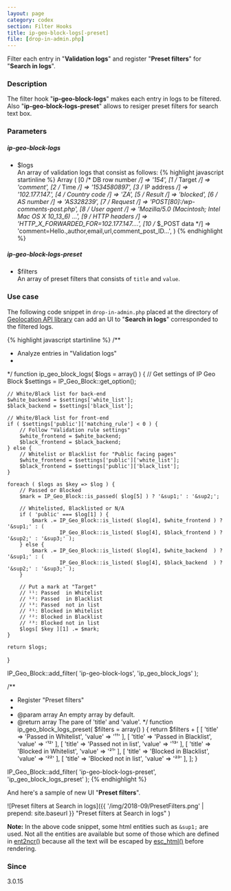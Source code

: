 ```yaml
---
layout: page
category: codex
section: Filter Hooks
title: ip-geo-block-logs[-preset]
file: [drop-in-admin.php]
---
```


Filter each entry in "**Validation logs**" and register "**Preset filters**" 
for "**Search in logs**".

<!--more-->

### Description ###

The filter hook "**ip-geo-block-logs**" makes each entry in logs to be filtered.
Also "**ip-geo-block-logs-preset**" allows to resiger preset filters for search
text box.

### Parameters ###

##### ip-geo-block-logs #####

- $logs  
  An array of validation logs that consist as follows:
{% highlight javascript startinline %}
  Array (
      [0 /* DB row number */] => '154',
      [1 /* Target        */] => 'comment',
      [2 /* Time          */] => '1534580897',
      [3 /* IP address    */] => '102.177.147.***',
      [4 /* Country code  */] => 'ZA',
      [5 /* Result        */] => 'blocked',
      [6 /* AS number     */] => 'AS328239',
      [7 /* Request       */] => 'POST[80]:/wp-comments-post.php',
      [8 /* User agent    */] => 'Mozilla/5.0 (Macintosh; Intel Mac OS X 10_13_6) ...',
      [9 /* HTTP headers  */] => 'HTTP_X_FORWARDED_FOR=102.177.147.***...',
     [10 /* $_POST data   */] => 'comment=Hello.,author,email,url,comment_post_ID...',
  )
{% endhighlight %}

##### ip-geo-block-logs-preset #####

- $filters  
  An array of preset filters that consists of `title` and `value`.

### Use case ###

The following code snippet in `drop-in-admin.php` placed at the directory of 
[Geolocation API library][GeoAPI-Folder] can add an UI to "**Search in logs**"
corresponded to the filtered logs.

{% highlight javascript startinline %}
/**
 * Analyze entries in "Validation logs"
 *
 */
function ip_geo_block_logs( $logs = array() ) {
    // Get settings of IP Geo Block
    $settings = IP_Geo_Block::get_option();

    // White/Black list for back-end
    $white_backend = $settings['white_list'];
    $black_backend = $settings['black_list'];

    // White/Black list for front-end
    if ( $settings['public']['matching_rule'] < 0 ) {
        // Follow "Validation rule settings"
        $white_frontend = $white_backend;
        $black_frontend = $black_backend;
    } else {
        // Whitelist or Blacklist for "Public facing pages"
        $white_frontend = $settings['public']['white_list'];
        $black_frontend = $settings['public']['black_list'];
    }

    foreach ( $logs as $key => $log ) {
        // Passed or Blocked
        $mark = IP_Geo_Block::is_passed( $log[5] ) ? '&sup1;' : '&sup2;';

        // Whitelisted, Blacklisted or N/A
        if ( 'public' === $log[1] ) {
            $mark .= IP_Geo_Block::is_listed( $log[4], $white_frontend ) ? '&sup1;' : (
                     IP_Geo_Block::is_listed( $log[4], $black_frontend ) ? '&sup2;' : '&sup3;' );
        } else {
            $mark .= IP_Geo_Block::is_listed( $log[4], $white_backend  ) ? '&sup1;' : (
                     IP_Geo_Block::is_listed( $log[4], $black_backend  ) ? '&sup2;' : '&sup3;' );
        }

        // Put a mark at "Target"
        // ¹¹: Passed  in Whitelist
        // ¹²: Passed  in Blacklist
        // ¹³: Passed  not in list
        // ²¹: Blocked in Whitelist
        // ²²: Blocked in Blacklist
        // ²³: Blocked not in list
        $logs[ $key ][1] .= $mark;
    }

    return $logs;
}

IP_Geo_Block::add_filter( 'ip-geo-block-logs', 'ip_geo_block_logs' );

/**
 * Register "Preset filters"
 *
 * @param  array  An empty array by default.
 * @return array  The pare of 'title' and 'value'.
 */
function ip_geo_block_logs_preset( $filters = array() ) {
    return $filters + [
        [ 'title' => 'Passed  in Whitelist', 'value' => '&sup1;&sup1;' ],
        [ 'title' => 'Passed  in Blacklist', 'value' => '&sup1;&sup2;' ],
        [ 'title' => 'Passed  not in list',  'value' => '&sup1;&sup3;' ],
        [ 'title' => 'Blocked in Whitelist', 'value' => '&sup2;&sup1;' ],
        [ 'title' => 'Blocked in Blacklist', 'value' => '&sup2;&sup2;' ],
        [ 'title' => 'Blocked not in list',  'value' => '&sup2;&sup3;' ],
    ];
}

IP_Geo_Block::add_filter( 'ip-geo-block-logs-preset', 'ip_geo_block_logs_preset' );
{% endhighlight %}

And here's a sample of new UI "**Preset filters**".

![Preset filters at Search in logs]({{ '/img/2018-09/PresetFilters.png' | prepend: site.baseurl }}
 "Preset filters at Search in logs"
)

<div class="alert alert-info">
  <strong>Note:</strong> In the above code snippet, some html entities such as
  <code>&amp;sup1;</code> are used. Not all the entities are available but some
  of those which are defined in
  <a href="https://developer.wordpress.org/reference/functions/ent2ncr/"
  title="ent2ncr() | Function | WordPress Developer Resources">ent2ncr()</a>
  because all the text will be escaped by 
  <a href="https://developer.wordpress.org/reference/functions/esc_html/"
  title="esc_html() | Function | WordPress Developer Resources">esc_html()</a>
  before rendering.
</div>

### Since ###

3.0.15

[IP-Geo-Block]:  https://wordpress.org/plugins/ip-geo-block/ "WordPress › IP Geo Block « WordPress Plugins"
[GeoAPI-Folder]: https://www.ipgeoblock.com/codex/geolocation-api-library.html#geolocation-api-library "Local database settings | IP Geo Block"
